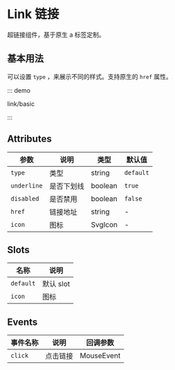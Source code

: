 # Link 链接

超链接组件，基于原生 a 标签定制。

## 基本用法

可以设置 `type` ，来展示不同的样式。支持原生的 `href` 属性。

::: demo

link/basic

:::

## Attributes

| 参数        | 说明       | 类型    | 默认值    |
| ----------- | ---------- | ------- | --------- |
| `type`      | 类型       | string  | `default` |
| `underline` | 是否下划线 | boolean | `true`    |
| `disabled`  | 是否禁用   | boolean | `false`   |
| `href`      | 链接地址   | string  | -         |
| `icon`      | 图标       | SvgIcon | -         |

## Slots

| 名称      | 说明      |
| --------- | --------- |
| `default` | 默认 slot |
| `icon`    | 图标      |

## Events

| 事件名称 | 说明     | 回调参数   |
| -------- | -------- | ---------- |
| `click`  | 点击链接 | MouseEvent |
